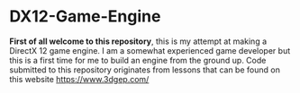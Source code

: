 # DX12-Game-Engine

**First of all welcome to this repository**, this is my attempt at making a DirectX 12 game engine. I am a somewhat experienced game developer but this is a first time for me to build an engine from the ground up. Code submitted to this repository originates from lessons that can be found on this website https://www.3dgep.com/
